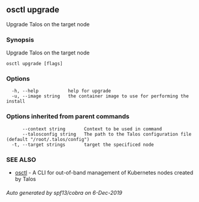 <!-- markdownlint-disable -->
## osctl upgrade

Upgrade Talos on the target node

### Synopsis

Upgrade Talos on the target node

```
osctl upgrade [flags]
```

### Options

```
  -h, --help           help for upgrade
  -u, --image string   the container image to use for performing the install
```

### Options inherited from parent commands

```
      --context string       Context to be used in command
      --talosconfig string   The path to the Talos configuration file (default "/root/.talos/config")
  -t, --target strings       target the specificed node
```

### SEE ALSO

* [osctl](osctl.md)	 - A CLI for out-of-band management of Kubernetes nodes created by Talos

###### Auto generated by spf13/cobra on 6-Dec-2019
